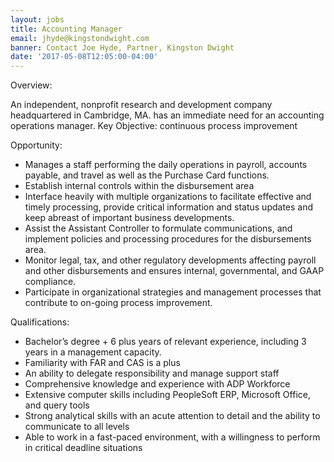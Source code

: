 ```yaml
---
layout: jobs
title: Accounting Manager
email: jhyde@kingstondwight.com
banner: Contact Joe Hyde, Partner, Kingston Dwight
date: '2017-05-08T12:05:00-04:00'
---
```



Overview:

An independent, nonprofit research and development company headquartered in Cambridge, MA. has an immediate need for an accounting operations manager. Key Objective:  continuous process improvement

Opportunity:

* Manages a staff performing the daily operations in payroll, accounts payable, and travel  as well as the Purchase Card functions.
* Establish internal controls within the disbursement area
* Interface heavily with multiple organizations to facilitate effective and timely processing, provide critical information and status updates and keep abreast of important business developments.
* Assist the Assistant Controller to formulate communications, and implement policies and processing procedures for the disbursements area.
* Monitor legal, tax, and other regulatory developments affecting payroll and other disbursements and ensures internal, governmental, and GAAP compliance.
* Participate in organizational strategies and management processes that contribute to on-going process improvement.

Qualifications:

* Bachelor’s degree + 6 plus years of relevant experience, including 3 years in a management capacity.
* Familiarity with FAR and CAS is a plus
* An ability to delegate responsibility and manage support staff
* Comprehensive knowledge and experience with ADP Workforce
* Extensive computer skills including PeopleSoft ERP, Microsoft Office, and query tools
* Strong analytical skills with an acute attention to detail and the ability to communicate to all levels
* Able to work in a fast-paced environment, with a willingness to perform in critical deadline situations

